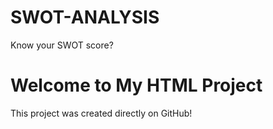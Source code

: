 # SWOT-ANALYSIS
Know your SWOT score?
<!DOCTYPE html>
<html>
<head>
    <title>My HTML Project</title>
</head>
<body>
    <h1>Welcome to My HTML Project</h1>
    <p>This project was created directly on GitHub!</p>
</body>
</html>
